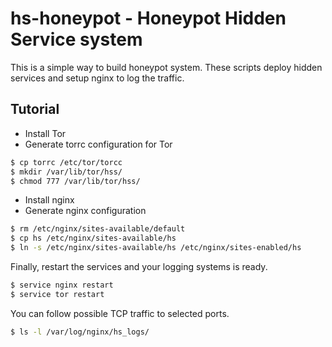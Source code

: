 hs-honeypot - Honeypot Hidden Service system
============================================

This is a simple way to build honeypot system. These scripts deploy hidden services and setup nginx to log the traffic.

Tutorial
--------

- Install Tor
- Generate torrc configuration for Tor

```sh
$ cp torrc /etc/tor/torcc
$ mkdir /var/lib/tor/hss/
$ chmod 777 /var/lib/tor/hss/
```

- Install nginx
- Generate nginx configuration

```sh
$ rm /etc/nginx/sites-available/default
$ cp hs /etc/nginx/sites-available/hs
$ ln -s /etc/nginx/sites-available/hs /etc/nginx/sites-enabled/hs
```

Finally, restart the services and your logging systems is ready.

```sh
$ service nginx restart
$ service tor restart
```

You can follow possible TCP traffic to selected ports.

```sh
$ ls -l /var/log/nginx/hs_logs/
```
